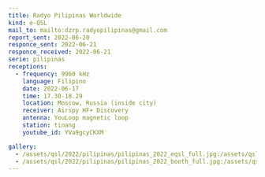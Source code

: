 ```yaml
---
title: Radyo Pilipinas Worldwide
kind: e-QSL
mail_to: mailto:dzrp.radyopilipinas@gmail.com
report_sent: 2022-06-20
responce_sent: 2022-06-21
responce_received: 2022-06-21
serie: pilipinas
receptions:
  - frequency: 9960 kHz
    language: Filipino
    date: 2022-06-17
    time: 17.30-18.29
    location: Moscow, Russia (inside city)
    receiver: Airspy HF+ Discovery
    antenna: YouLoop magnetic loop
    station: tinang
    youtube_id: YVa9gcyCKXM

gallery:
  - /assets/qsl/2022/pilipinas/pilipinas_2022_eqsl_full.jpg:/assets/qsl/2022/pilipinas/pilipinas_2022_eqsl_small.jpg
  - /assets/qsl/2022/pilipinas/pilipinas_2022_booth_full.jpg:/assets/qsl/2022/pilipinas/pilipinas_2022_booth_small.jpg
---
```

